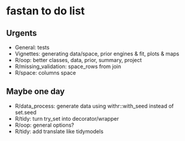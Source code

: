 # fastan to do list

## Urgents
-   General: tests
-   Vignettes: generating data/space, prior engines & fit, plots & maps
-   R/oop: better classes, data, prior, summary, project
-   R/missing_validation: space_rows from join
-   R/space: columns space

## Maybe one day
-   R/data_process: generate data using withr::with_seed instead of set.seed
-   R/tidy: turn try_set into decorator/wrapper
-   R/oop: general options?
-   R/tidy: add translate like tidymodels
